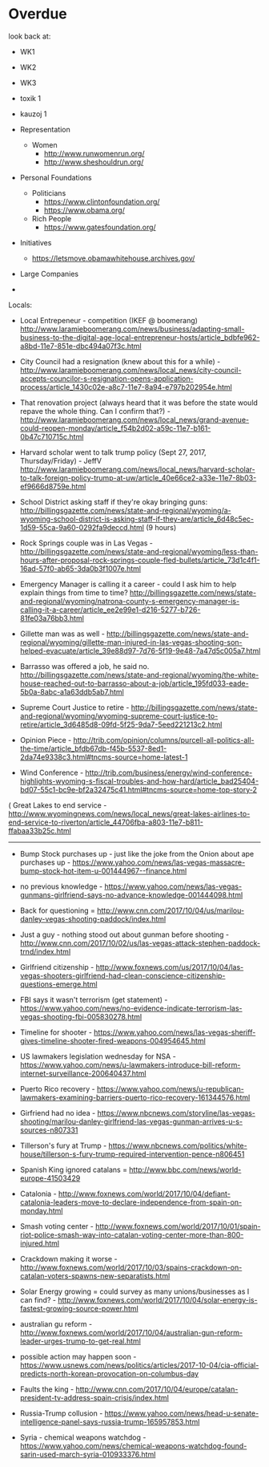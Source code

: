 # Overdue

look back at:

* WK1
* WK2
* WK3
* toxik 1
* kauzoj 1




* Representation
  * Women
    * http://www.runwomenrun.org/
    * http://www.sheshouldrun.org/

* Personal Foundations
  * Politicians
    * https://www.clintonfoundation.org/
    * https://www.obama.org/
  * Rich People
    * https://www.gatesfoundation.org/
* Initiatives
  * https://letsmove.obamawhitehouse.archives.gov/
* Large Companies
*


Locals:

* Local Entrepeneur - competition (IKEF @ boomerang) http://www.laramieboomerang.com/news/business/adapting-small-business-to-the-digital-age-local-entrepreneur-hosts/article_bdbfe962-a8bd-11e7-851e-dbc494a07f3c.html

* City Council had a resignation (knew about this for a while) - http://www.laramieboomerang.com/news/local_news/city-council-accepts-councilor-s-resignation-opens-application-process/article_1430c02e-a8c7-11e7-8a94-e797b202954e.html

* That renovation project (always heard that it was before the state would repave the whole thing. Can I confirm that?) - http://www.laramieboomerang.com/news/local_news/grand-avenue-could-reopen-monday/article_f54b2d02-a59c-11e7-b161-0b47c710715c.html

* Harvard scholar went to talk trump policy (Sept 27, 2017, Thursday/Friday) - JeffV http://www.laramieboomerang.com/news/local_news/harvard-scholar-to-talk-foreign-policy-trump-at-uw/article_40e66ce2-a33e-11e7-8b03-ef9666d8759e.html

* School District asking staff if they're okay bringing guns: http://billingsgazette.com/news/state-and-regional/wyoming/a-wyoming-school-district-is-asking-staff-if-they-are/article_6d48c5ec-1d59-55ca-9a60-0292fa9deccd.html (9 hours)

* Rock Springs couple was in Las Vegas - http://billingsgazette.com/news/state-and-regional/wyoming/less-than-hours-after-proposal-rock-springs-couple-fled-bullets/article_73d1c4f1-16ad-57f0-ab65-3da0b3f1007e.html

* Emergency Manager is calling it a career - could I ask him to help explain things from time to time? http://billingsgazette.com/news/state-and-regional/wyoming/natrona-county-s-emergency-manager-is-calling-it-a-career/article_ee2e99e1-d216-5277-b726-81fe03a76bb3.html

* Gillette man was as well - http://billingsgazette.com/news/state-and-regional/wyoming/gillette-man-injured-in-las-vegas-shooting-son-helped-evacuate/article_39e88d97-7d76-5f19-9e48-7a47d5c005a7.html

* Barrasso was offered a job, he said no. http://billingsgazette.com/news/state-and-regional/wyoming/the-white-house-reached-out-to-barrasso-about-a-job/article_195fd033-eade-5b0a-8abc-a1a63ddb5ab7.html

* Supreme Court Justice to retire - http://billingsgazette.com/news/state-and-regional/wyoming/wyoming-supreme-court-justice-to-retire/article_3d6485d8-09fd-5f25-9da7-5eed221213c2.html

* Opinion Piece - http://trib.com/opinion/columns/purcell-all-politics-all-the-time/article_bfdb67db-f45b-5537-8ed1-2da74e9338c3.html#tncms-source=home-latest-1

* Wind Conference - http://trib.com/business/energy/wind-conference-highlights-wyoming-s-fiscal-troubles-and-how-hard/article_bad25404-bd07-55c1-bc9e-bf2a32475c41.html#tncms-source=home-top-story-2

( Great Lakes to end service - http://www.wyomingnews.com/news/local_news/great-lakes-airlines-to-end-service-to-riverton/article_44706fba-a803-11e7-b811-ffabaa33b25c.html

----

* Bump Stock purchases up - just like the joke from the Onion about ape purchases up - https://www.yahoo.com/news/las-vegas-massacre-bump-stock-hot-item-u-001444967--finance.html

* no previous knowledge - https://www.yahoo.com/news/las-vegas-gunmans-girlfriend-says-no-advance-knowledge-001444098.html
* Back for questioning = http://www.cnn.com/2017/10/04/us/marilou-danley-vegas-shooting-paddock/index.html
* Just a guy - nothing stood out about gunman before shooting - http://www.cnn.com/2017/10/02/us/las-vegas-attack-stephen-paddock-trnd/index.html

* Girlfriend citizenship - http://www.foxnews.com/us/2017/10/04/las-vegas-shooters-girlfriend-had-clean-conscience-citizenship-questions-emerge.html


* FBI says it wasn't terrorism (get statement) - https://www.yahoo.com/news/no-evidence-indicate-terrorism-las-vegas-shooting-fbi-005830278.html

* Timeline for shooter - https://www.yahoo.com/news/las-vegas-sheriff-gives-timeline-shooter-fired-weapons-004954645.html

* US lawmakers legislation wednesday for NSA - https://www.yahoo.com/news/u-lawmakers-introduce-bill-reform-internet-surveillance-200640437.html

* Puerto Rico recovery - https://www.yahoo.com/news/u-republican-lawmakers-examining-barriers-puerto-rico-recovery-161344576.html

* Girfriend had no idea - https://www.nbcnews.com/storyline/las-vegas-shooting/marilou-danley-girlfriend-las-vegas-gunman-arrives-u-s-sources-n807331


* Tillerson's fury at Trump - https://www.nbcnews.com/politics/white-house/tillerson-s-fury-trump-required-intervention-pence-n806451

* Spanish King ignored catalans = http://www.bbc.com/news/world-europe-41503429

* Catalonia - http://www.foxnews.com/world/2017/10/04/defiant-catalonia-leaders-move-to-declare-independence-from-spain-on-monday.html
* Smash voting center - http://www.foxnews.com/world/2017/10/01/spain-riot-police-smash-way-into-catalan-voting-center-more-than-800-injured.html
* Crackdown making it worse - http://www.foxnews.com/world/2017/10/03/spains-crackdown-on-catalan-voters-spawns-new-separatists.html

* Solar Energy growing = could survey as many unions/businesses as I can find? - http://www.foxnews.com/world/2017/10/04/solar-energy-is-fastest-growing-source-power.html

* australian gu reform - http://www.foxnews.com/world/2017/10/04/australian-gun-reform-leader-urges-trump-to-get-real.html

* possible action may happen soon - https://www.usnews.com/news/politics/articles/2017-10-04/cia-official-predicts-north-korean-provocation-on-columbus-day

* Faults the king - http://www.cnn.com/2017/10/04/europe/catalan-president-tv-address-spain-crisis/index.html

* Russia-Trump collusion - https://www.yahoo.com/news/head-u-senate-intelligence-panel-says-russia-trump-165957853.html

* Syria - chemical weapons watchdog - https://www.yahoo.com/news/chemical-weapons-watchdog-found-sarin-used-march-syria-010933376.html
